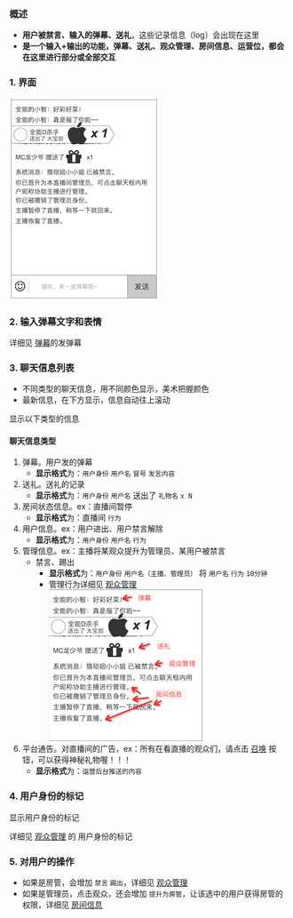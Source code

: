 ### 概述
* **用户被禁言、输入的弹幕、送礼**，这些记录信息（log）会出现在这里
* **是一个输入+输出的功能，弹幕、送礼、观众管理、房间信息、运营位，都会在这里进行部分或全部交互**

### 1. 界面
![](img/chat.png)


### 2. 输入弹幕文字和表情
详细见 [弹幕](danmaku.md)的发弹幕


### 3. 聊天信息列表
* 不同类型的聊天信息，用不同颜色显示，美术把握颜色
* 最新信息，在下方显示，信息自动往上滚动

显示以下类型的信息

#### 聊天信息类型
1. 弹幕。用户发的弹幕
	* **显示格式**为：`用户身份` `用户名` `冒号` `发言内容`
2. 送礼。送礼的记录
	* **显示格式**为：`用户身份` `用户名` 送出了 `礼物名` `x N`
3. 房间状态信息。ex：直播间暂停
	* **显示格式**为：直播间 `行为`
4. 用户信息。ex：用户进出、用户禁言解除
	* **显示格式**为：`用户身份` `用户名` `行为`
4. 管理信息。ex：主播将某观众提升为管理员、某用户被禁言
	* 禁言、踢出
		* **显示格式**为：`用户身份` `用户名（主播、管理员）` 将 `用户名` `行为` `10分钟`
		* 管理行为详细见 [观众管理](usermanage.md)
![聊天信息](img/chat-log.png)
5. 平台通告。对直播间的广告，ex：所有在看直播的观众们，请点击 [召唤]() 按钮，可以获得神秘礼物喔！！！
	* **显示格式**为：`运营后台推送的内容`

### 4. 用户身份的标记
显示用户身份的标记

详细见 [观众管理](usermanage.md) 的 用户身份的标记

### 5. 对用户的操作
* 如果是房管，会增加 `禁言` `踢出`，详细见 [观众管理](usermanage.md)
* 如果是管理员，点击观众，还会增加 `提升为房管`，让该选中的用户获得房管的权限，详细见 [房间信息](roomadmin.md)
